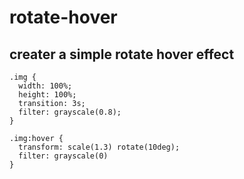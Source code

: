 # rotate-hover

## creater a simple rotate hover effect

```
.img {
  width: 100%;
  height: 100%;
  transition: 3s;
  filter: grayscale(0.8);
}

.img:hover {
  transform: scale(1.3) rotate(10deg);
  filter: grayscale(0)
}

```
